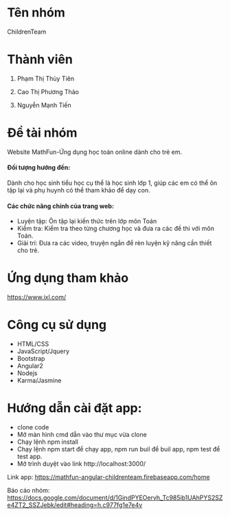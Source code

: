 # Tên nhóm
ChildrenTeam
# Thành viên
1. Phạm Thị Thùy Tiên

2. Cao Thị Phương Thảo

3. Nguyễn Mạnh Tiến

# Đề tài nhóm
Website MathFun-Ứng dụng học toán online dành cho trẻ em.
#### **Đối tượng hướng đến**:
  Dành cho học sinh tiểu học cụ thể là học sinh lớp 1, giúp các em có thể ôn tập lại và phụ huynh có thể tham khảo để dạy con.

#### **Các chức năng chính của trang web**:
* Luyện tập: Ôn tập lại kiến thức trên lớp môn Toán
* Kiểm tra: Kiểm tra theo từng chương học và đưa ra các đề thi với môn Toán.
* Giải trí: Đưa ra các video, truyện ngắn để rèn luyện kỹ năng cần thiết cho trẻ.

# Ứng dụng tham khảo
https://www.ixl.com/

# Công cụ sử dụng
* HTML/CSS
* JavaScript/Jquery
* Bootstrap
* Angular2
* Nodejs
* Karma/Jasmine

# Hướng dẫn cài đặt app:
- clone code
- Mở màn hình cmd dẫn vào thư mục vừa clone
- Chạy lệnh npm install
- Chạy lệnh npm start để chạy app, npm run buil để buil app, npm test để test app.
- Mở trình duyệt vào link http://localhost:3000/

Link app: https://mathfun-angular-childrenteam.firebaseapp.com/home

Báo cáo nhóm: https://docs.google.com/document/d/1GindPYEOervh_Tc985ib1UAhPYS2SZe4ZT2_SSZJebk/edit#heading=h.c977fg1e7e4v

